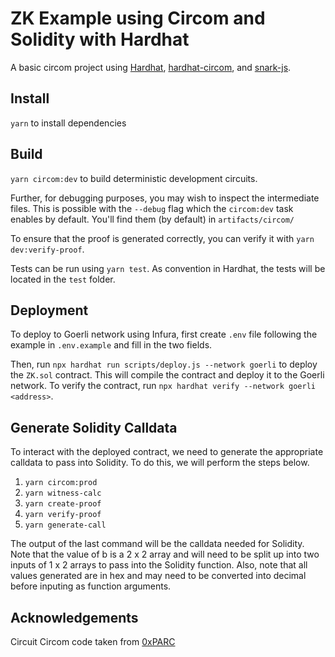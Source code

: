 # ZK Example using Circom and Solidity with Hardhat

A basic circom project using [Hardhat](https://github.com/nomiclabs/hardhat), [hardhat-circom](https://github.com/projectsophon/hardhat-circom), and [snark-js](https://github.com/iden3/snarkjs).

## Install

`yarn` to install dependencies

## Build

`yarn circom:dev` to build deterministic development circuits.

Further, for debugging purposes, you may wish to inspect the intermediate files. This is possible with the `--debug` flag which the `circom:dev` task enables by default. You'll find them (by default) in `artifacts/circom/`

To ensure that the proof is generated correctly, you can verify it with `yarn dev:verify-proof`.

Tests can be run using `yarn test`. As convention in Hardhat, the tests will be located in the `test` folder.

## Deployment

To deploy to Goerli network using Infura, first create `.env` file following the example in `.env.example` and fill in the two fields.

Then, run `npx hardhat run scripts/deploy.js --network goerli` to deploy the `ZK.sol` contract. This will compile the contract and deploy it to the Goerli network. To verify the contract, run `npx hardhat verify --network goerli <address>`.

## Generate Solidity Calldata

To interact with the deployed contract, we need to generate the appropriate calldata to pass into Solidity. To do this, we will perform the steps below.

1. `yarn circom:prod`
2. `yarn witness-calc`
3. `yarn create-proof`
4. `yarn verify-proof`
5. `yarn generate-call`

The output of the last command will be the calldata needed for Solidity. Note that the value of b is a 2 x 2 array and will need to be split up into two inputs of 1 x 2 arrays to pass into the Solidity function. Also, note that all values generated are in hex and may need to be converted into decimal before inputing as function arguments.

## Acknowledgements

Circuit Circom code taken from [0xPARC](https://github.com/0xPARC/circom-starter)
